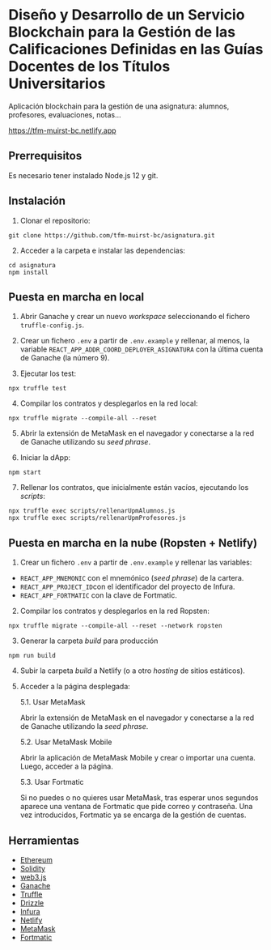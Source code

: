 # Diseño y Desarrollo de un Servicio Blockchain para la Gestión de las Calificaciones Definidas en las Guías Docentes de los Títulos Universitarios

Aplicación blockchain para la gestión de una asignatura: alumnos, profesores, evaluaciones, notas...

https://tfm-muirst-bc.netlify.app

## Prerrequisitos
Es necesario tener instalado Node.js 12 y git.

## Instalación
1. Clonar el repositorio:

```
git clone https://github.com/tfm-muirst-bc/asignatura.git
```

2. Acceder a la carpeta e instalar las dependencias:

```
cd asignatura
npm install
```

## Puesta en marcha en local

1. Abrir Ganache y crear un nuevo *workspace* seleccionando el fichero `truffle-config.js`.

2. Crear un fichero `.env` a partir de `.env.example` y rellenar, al menos, la variable `REACT_APP_ADDR_COORD_DEPLOYER_ASIGNATURA` con la última cuenta de Ganache (la número 9).

3. Ejecutar los test:

```
npx truffle test
```

4. Compilar los contratos y desplegarlos en la red local:

```
npx truffle migrate --compile-all --reset
```

5. Abrir la extensión de MetaMask en el navegador y conectarse a la red de Ganache utilizando su *seed phrase*.

6. Iniciar la dApp:

```
npm start
```

7. Rellenar los contratos, que inicialmente están vacíos, ejecutando los *scripts*:

```
npx truffle exec scripts/rellenarUpmAlumnos.js
npx truffle exec scripts/rellenarUpmProfesores.js
```

## Puesta en marcha en la nube (Ropsten + Netlify)

1. Crear un fichero `.env` a partir de `.env.example` y rellenar las variables:

- `REACT_APP_MNEMONIC` con el mnemónico (*seed phrase*) de la cartera.
- `REACT_APP_PROJECT_ID`con el identificador del proyecto de Infura.
- `REACT_APP_FORTMATIC` con la clave de Fortmatic.

2. Compilar los contratos y desplegarlos en la red Ropsten:

```
npx truffle migrate --compile-all --reset --network ropsten
```

3. Generar la carpeta *build* para producción

```
npm run build
```

4. Subir la carpeta *build* a Netlify (o a otro *hosting* de sitios estáticos).

5. Acceder a la página desplegada:

    5.1. Usar MetaMask
    
    Abrir la extensión de MetaMask en el navegador y conectarse a la red de Ganache utilizando la *seed phrase*.
  
    5.2. Usar MetaMask Mobile
    
    Abrir la aplicación de MetaMask Mobile y crear o importar una cuenta. Luego, acceder a la página.
    
    5.3. Usar Fortmatic
    
    Si no puedes o no quieres usar MetaMask, tras esperar unos segundos aparece una ventana de Fortmatic que pide correo y contraseña. Una vez introducidos, Fortmatic ya se encarga de la gestión de cuentas.
    
## Herramientas
- [Ethereum](https://ethereum.org/)
- [Solidity](https://solidity.readthedocs.io/en/latest/)
- [web3.js](https://web3js.readthedocs.io/en/v1.2.9/)
- [Ganache](https://www.trufflesuite.com/ganache)
- [Truffle](https://www.trufflesuite.com/truffle)
- [Drizzle](https://www.trufflesuite.com/drizzle)
- [Infura](https://infura.io/)
- [Netlify](https://www.netlify.com/)
- [MetaMask](https://metamask.io/)
- [Fortmatic](https://fortmatic.com/)
